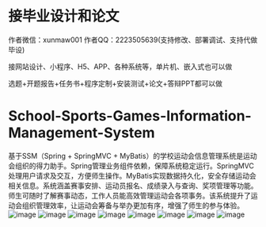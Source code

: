 # 接毕业设计和论文
作者微信：xunmaw001  作者QQ：2223505639(支持修改、部署调试、支持代做毕设)

接网站设计、小程序、H5、APP、各种系统等，单片机、嵌入式也可以做

选题+开题报告+任务书+程序定制+安装测试+论文+答辩PPT都可以做
# School-Sports-Games-Information-Management-System
基于SSM（Spring + SpringMVC + MyBatis）的学校运动会信息管理系统是运动会组织的得力助手。Spring管理业务组件依赖，保障系统稳定运行。SpringMVC处理用户请求及交互，方便师生操作。MyBatis实现数据持久化，安全存储运动会相关信息。系统涵盖赛事安排、运动员报名、成绩录入与查询、奖项管理等功能。师生可随时了解赛事动态，工作人员能高效管理运动会各项事务。该系统提升了运动会组织管理效率，让运动会筹备与举办更加有序，增强了师生的参与体验。
![image](https://github.com/user-attachments/assets/a1d2e75d-c293-4b60-ac71-77a3a0da400e)
![image](https://github.com/user-attachments/assets/80e24d2a-85ee-463d-bd6b-dd9a1f8c577c)
![image](https://github.com/user-attachments/assets/c1124ee1-24d1-4261-8dcd-6bd1a300207c)
![image](https://github.com/user-attachments/assets/418417e0-83a4-447d-aa0a-e6f768be9921)
![image](https://github.com/user-attachments/assets/53e3735d-c005-4a93-aef5-887d58c3e283)
![image](https://github.com/user-attachments/assets/5e15c5f4-bb5d-4091-821a-4d6c644c7e3e)
![image](https://github.com/user-attachments/assets/6bb7a04b-a982-44c8-a43f-2979f196ff84)
![image](https://github.com/user-attachments/assets/3e229484-b89a-416b-b7ab-6a808ff5820b)
